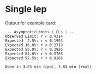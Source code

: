 # Single lep

Output for example card:

```
 -- AsymptoticLimits ( CLs ) --
Observed Limit: r < 0.4314
Expected  2.5%: r < 0.1994
Expected 16.0%: r < 0.2718
Expected 50.0%: r < 0.3926
Expected 84.0%: r < 0.5788
Expected 97.5%: r < 0.8166

Done in 3.63 min (cpu), 3.63 min (real)
```
